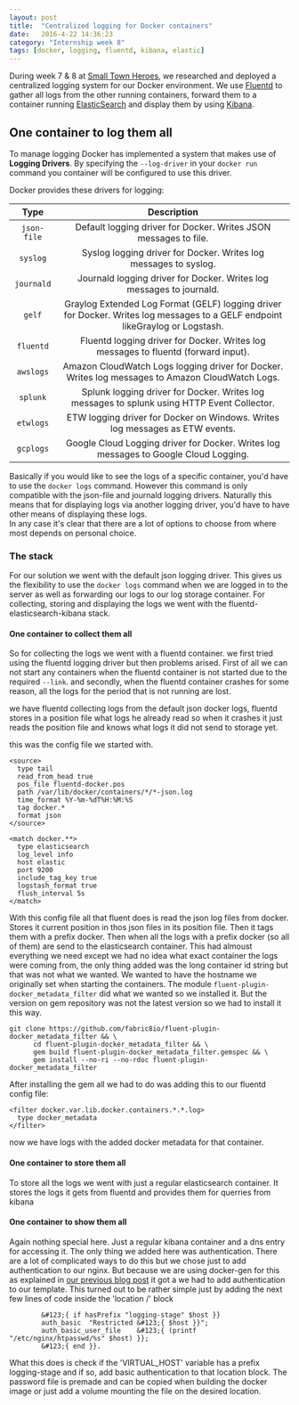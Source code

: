 ```yaml
---
layout: post
title:  "Centralized logging for Docker containers"
date:   2016-4-22 14:36:23
category: "Internship week 8"
tags: [docker, logging, fluentd, kibana, elastic]
---
```


During week 7 & 8 at <a href="www.smalltownheroes.be">Small Town Heroes</a>, we researched and deployed a centralized logging system for our Docker environment. We use <a href="www.fluentd.org">Fluentd</a> to gather all logs from the other running containers, forward them to a container running <a href="https://www.elastic.co/products/elasticsearch">ElasticSearch</a> and display them by using <a href="https://www.elastic.co/products/kibana">Kibana</a>.
<!--more-->

## <b> One container to log them all</b>

To manage logging Docker has implemented a system that makes use of <b>Logging Drivers</b>.
By specifying the `--log-driver` in your `docker run` command you container will be configured to use this driver.  

Docker provides these drivers for logging:
<table class="default">
	<thead>
		<tr>
			<th style="text-align: center">Type</th>
			<th style="text-align: center">Description</th>
		</tr>
	</thead>
	<tbody>
    	<tr>
      		<td style="text-align: center"><code class="highlighter-rouge">json-file</code></td>
      		<td style="text-align: center">Default logging driver for Docker. Writes JSON messages to file.</td>
    	</tr>
    	<tr>
      		<td style="text-align: center"><code class="highlighter-rouge">syslog</code></td>
      		<td style="text-align: center">Syslog logging driver for Docker. Writes log messages to syslog.</td>
    	</tr>
    	<tr>
      		<td style="text-align: center"><code class="highlighter-rouge">journald</code></td>
      		<td style="text-align: center">Journald logging driver for Docker. Writes log messages to journald.</td>
    	</tr>
    	<tr>
      		<td style="text-align: center"><code class="highlighter-rouge">gelf</code></td>
      		<td style="text-align: center">Graylog Extended Log Format (GELF) logging driver for Docker. Writes log messages to a GELF endpoint likeGraylog or Logstash.</td>
    	</tr>
    	<tr>
      		<td style="text-align: center"><code class="highlighter-rouge">fluentd</code></td>
      		<td style="text-align: center">Fluentd logging driver for Docker. Writes log messages to fluentd (forward input).</td>
    	</tr>
    	<tr>
      		<td style="text-align: center"><code class="highlighter-rouge">awslogs</code></td>
      		<td style="text-align: center">Amazon CloudWatch Logs logging driver for Docker. Writes log messages to Amazon CloudWatch Logs.</td>
    	</tr>
    	<tr>
      		<td style="text-align: center"><code class="highlighter-rouge">splunk</code></td>
      		<td style="text-align: center">Splunk logging driver for Docker. Writes log messages to splunk using HTTP Event Collector.</td>
    	</tr>
    	<tr>
      		<td style="text-align: center"><code class="highlighter-rouge">etwlogs</code></td>
      		<td style="text-align: center">ETW logging driver for Docker on Windows. Writes log messages as ETW events.</td>
    	</tr>
    	<tr>
      		<td style="text-align: center"><code class="highlighter-rouge">gcplogs</code></td>
      		<td style="text-align: center">Google Cloud Logging driver for Docker. Writes log messages to Google Cloud Logging.</td>
    	</tr>
    </tbody>
</table>

Basically if you would like to see the logs of a specific container, you'd have to use the `docker logs` command. However this command is only compatible with the json-file and journald logging drivers. Naturally this means that for displaying logs via another logging driver, you'd have to have other means of displaying these logs.  
In any case it's clear that there are a lot of options to choose from where most depends on personal choice. 

### <b> The stack</b>

For our solution we went with the default json logging driver. This gives us the flexibility to use the `docker logs` command when we are logged in to the server as well as forwarding our logs to our log storage container. For collecting, storing and displaying the logs we went with the fluentd-elasticsearch-kibana stack.

#### <b> One container to collect them all </b>

So for collecting the logs we went with a fluentd container. we first tried using the fluentd logging driver but then problems arised. First of all we can not start any containers when the fluentd container is not started due to the required `--link`. and secondly, when the fluentd container crashes for some reason, all the logs for the period that is not running are lost.

we have fluentd collecting logs from the default json docker logs, fluentd stores in a position file what logs he already read so when it crashes it just reads the position file and knows what logs it did not send to storage yet.

this was the config file we started with.

```
<source>
  type tail
  read_from_head true
  pos_file fluentd-docker.pos
  path /var/lib/docker/containers/*/*-json.log
  time_format %Y-%m-%dT%H:%M:%S
  tag docker.*
  format json
</source>

<match docker.**>
  type elasticsearch
  log_level info
  host elastic
  port 9200
  include_tag_key true 
  logstash_format true
  flush_interval 5s
</match>

```

With this config file all that fluent does is read the json log files from docker. Stores it current position in thos json files in its position file. Then it tags them with a prefix docker. Then when all the logs with a prefix docker (so all of them) are send to the elasticsearch container. This had almoust everything we need except we had no idea what exact container the logs were coming from, the only thing added was the long container id string but that was not what we wanted.
We wanted to have the hostname we originally set when starting the containers. The module `fluent-plugin-docker_metadata_filter` did what we wanted so we installed it. But the version on gem repository was not the latest version so we had to install it this way.

```
git clone https://github.com/fabric8io/fluent-plugin-docker_metadata_filter && \
      cd fluent-plugin-docker_metadata_filter && \
      gem build fluent-plugin-docker_metadata_filter.gemspec && \
      gem install --no-ri --no-rdoc fluent-plugin-docker_metadata_filter

```

After installing the gem all we had to do was adding this to our fluentd config file:

```
<filter docker.var.lib.docker.containers.*.*.log>
  type docker_metadata
</filter>

```
now we have logs with the added docker metadata for that container.

#### <b> One container to store them all </b>

To store all the logs we went with just a regular elasticsearch container. It stores the logs it gets from fluentd and provides them for querries from kibana

#### <b> One container to show them all </b>

Again nothing special here. Just a regular kibana container and a dns entry for accessing it. The only thing we added here was authentication. There are a lot of complicated ways to do this but we chose just to add authentication to our nginx. But because we are using docker-gen for this as explained in <a href="/internship%20week%202/2016/02/24/dock-gen-and-continuous-integration.html">our previous blog post</a> it got a we had to add authentication to our template. This turned out to be rather simple just by adding the next few lines of code inside the 'location /' block

```
		&#123;{ if hasPrefix "logging-stage" $host }}
		auth_basic	"Restricted &#123;{ $host }}";
		auth_basic_user_file	&#123;{ (printf "/etc/nginx/htpasswd/%s" $host) }};
		&#123;{ end }}.

```

What this does is check if the 'VIRTUAL_HOST' variable has a prefix logging-stage and if so, add basic authentication to that location block. The password file is premade and can be copied when building the docker image or just add a volume mounting the file on the desired location.